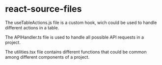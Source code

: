 # react-source-files

The useTableActions.js file is a custom hook, wich could be used to handle different actions in a table.

The APIHandler.ts file is used to handle all possible API requests in a project.

The utilities.tsx file contains different functions that could be common among different components of a project.
